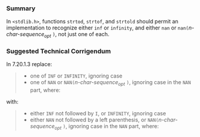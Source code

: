 ### Summary

In `<stdlib.h>`, functions `strtod`, `strtof`, and `strtold` should permit an
implementation to recognize either `inf` or `infinity`, and either `nan` or
`nan(`*n-char-sequence<sub>opt</sub>* `)`, not just one of each.

### Suggested Technical Corrigendum

In 7.20.1.3 replace:

> * one of `INF` or `INFINITY`, ignoring case
> * one of `NAN` or `NAN(`*n-char-sequence<sub>opt</sub>* `)`, ignoring case in the `NAN` part, where:

with:

> * either `INF` not followed by `I`, or `INFINITY`, ignoring case
> * either `NAN` not followed by a left parenthesis, or `NAN(`*n-char-sequence<sub>opt</sub>* `)`, ignoring case in the `NAN` part, where:
